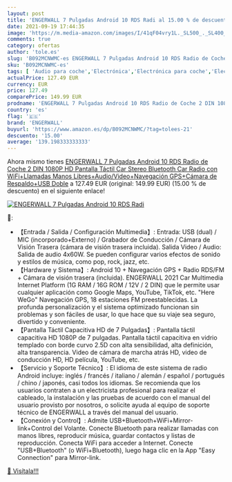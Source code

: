 ```yaml
---
layout: post
title: 'ENGERWALL 7 Pulgadas Android 10 RDS Radi al 15.00 % de descuento'
date: 2021-09-19 17:44:35
image: 'https://m.media-amazon.com/images/I/41qF04vry1L._SL500_._SL400_.jpg'
comments: true
category: ofertas
author: 'tole.es'
slug: 'B092MCNWMC-es ENGERWALL 7 Pulgadas Android 10 RDS Radio de Coche 2 DIN...'
sku: 'B092MCNWMC-es'
tags: [ 'Audio para coche','Electrónica','Electrónica para coche','Electrónica para vehículos','Radios para coche','android','engerwall', ]
actualPrice: 127.49 EUR
currency: EUR
price: 127.49
comparePrice: 149.99 EUR
prodname: 'ENGERWALL 7 Pulgadas Android 10 RDS Radio de Coche 2 DIN 1080P HD Pantalla Táctil Car Stereo Bluetooth Car Radio con WiFi+Llamadas Manos Libres+Audio/Video+Navegación GPS+Cámara de Respaldo+USB Doble'
country: 'es'
flag: '🇪🇸'
brand: 'ENGERWALL'
buyurl: 'https://www.amazon.es/dp/B092MCNWMC/?tag=tolees-21'
descuento: '15.00'
average: '139.198333333333'
---
```


Ahora mismo tienes [ENGERWALL 7 Pulgadas Android 10 RDS Radio de Coche 2 DIN 1080P HD Pantalla Táctil Car Stereo Bluetooth Car Radio con WiFi+Llamadas Manos Libres+Audio/Video+Navegación GPS+Cámara de Respaldo+USB Doble](https://www.amazon.es/dp/B092MCNWMC/?tag=tolees-21) a 127.49 EUR (original: 149.99 EUR) (15.00 %  de descuento) en el siguiente enlace!

[![ENGERWALL 7 Pulgadas Android 10 RDS Radi](https://m.media-amazon.com/images/I/41qF04vry1L._SL500_._SL400_.jpg)](https://www.amazon.es/dp/B092MCNWMC/?tag=tolees-21)

🔎:

- 【Entrada / Salida / Configuración Multimedia】: Entrada: USB (dual) / MIC (incorporado+Externo) / Grabador de Conducción / Cámara de Visión Trasera (cámara de visión trasera incluida). Salida Video / Audio: Salida de audio 4x60W. Se pueden configurar varios efectos de sonido y estilos de música, como pop, rock, jazz, etc.
- 【Hardware y Sistema】: Android 10 + Navegación GPS + Radio RDS/FM + Cámara de visión trasera (incluida). ENGERWALL 2021 Car Multimedia Internet Platform (1G RAM / 16G ROM / 12V / 2 DIN) que le permite usar cualquier aplicación como Google Maps, YouTube, TikTok, etc. "Here WeGo" Navegación GPS, 18 estaciones FM preestablecidas. La profunda personalización y el sistema optimizado funcionan sin problemas y son fáciles de usar, lo que hace que su viaje sea seguro, divertido y conveniente.
- 【Pantalla Táctil Capacitiva HD de 7 Pulgadas】: Pantalla táctil capacitiva HD 1080P de 7 pulgadas. Pantalla táctil capacitiva en vidrio templado con borde curvo 2.5D con alta sensibilidad, alta definición, alta transparencia. Video de cámara de marcha atrás HD, video de conducción HD, HD película, YouTube, etc.
- 【Servicio y Soporte Técnico】: El idioma de este sistema de radio Android incluye: inglés / francés / italiano / alemán / español / portugués / chino / japonés, casi todos los idiomas. Se recomienda que los usuarios contraten a un electricista profesional para realizar el cableado, la instalación y las pruebas de acuerdo con el manual del usuario provisto por nosotros, o solicite ayuda al equipo de soporte técnico de ENGERWALL a través del manual del usuario.
- 【Conexión y Control】: Admite USB+Bluetooth+WiFi+Mirror-link+Control del Volante. Conecte Bluetooth para realizar llamadas con manos libres, reproducir música, guardar contactos y listas de reproducción. Conecta WiFi para acceder a Internet. Conecte "USB+Bluetooth" (o WiFi+Bluetooth), luego haga clic en la App "Easy Connection" para Mirror-link.

[🛒 Visítala!!!](https://www.amazon.es/dp/B092MCNWMC/?tag=tolees-21)
